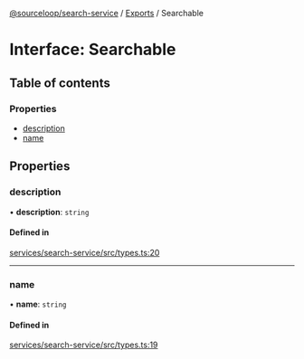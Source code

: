 [@sourceloop/search-service](../README.md) / [Exports](../modules.md) / Searchable

# Interface: Searchable

## Table of contents

### Properties

- [description](Searchable.md#description)
- [name](Searchable.md#name)

## Properties

### description

• **description**: `string`

#### Defined in

[services/search-service/src/types.ts:20](https://github.com/sourcefuse/loopback4-microservice-catalog/blob/d35fdb3f0/services/search-service/src/types.ts#L20)

___

### name

• **name**: `string`

#### Defined in

[services/search-service/src/types.ts:19](https://github.com/sourcefuse/loopback4-microservice-catalog/blob/d35fdb3f0/services/search-service/src/types.ts#L19)
